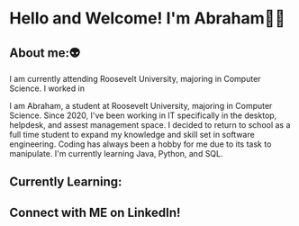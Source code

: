 <!-- Introduction -->
# Hello and Welcome! I'm Abraham👋🏽

<!-- About me -->
## About me:👽
I am currently attending Roosevelt University, majoring in Computer Science. I worked in 

<!-- Intsert a picture or banner -->
I am Abraham, a student at Roosevelt University, majoring in Computer Science. Since 2020, I've been working in IT specifically in the desktop, helpdesk, and assest management space. I decided to return to school as a full time student to expand my knowledge and skill set in software engineering. Coding has always been a hobby for me due to its task to manipulate. I'm currently learning Java, Python, and SQL.

<!-- Current Study -->
## Currently Learning:


## Connect with ME on LinkedIn!


<!--
**abeSanchez18/abesanchez18** is a ✨ _special_ ✨ repository because its `README.md` (this file) appears on your GitHub profile.

Here are some ideas to get you started:

- 🔭 I’m currently working on ...
- 🌱 I’m currently learning ...
- 👯 I’m looking to collaborate on ...
- 🤔 I’m looking for help with ...
- 💬 Ask me about ...
- 📫 How to reach me: ...
- 😄 Pronouns: ...
- ⚡ Fun fact: ...
-->
